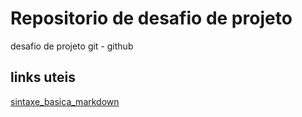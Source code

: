 # Repositorio de desafio de projeto
desafio de projeto git - github
## links uteis 

[sintaxe_basica_markdown](https://www.markdownguide.org/basic-syntax/)
